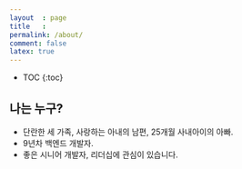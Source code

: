 ```yaml
---
layout  : page 
title   : 
permalink: /about/
comment: false
latex: true
---
```


* TOC
{:toc}

## 나는 누구?

* 단란한 세 가족, 사랑하는 아내의 남편, 25개월 사내아이의 아빠.
* 9년차 백엔드 개발자. 
* 좋은 시니어 개발자, 리더십에 관심이 있습니다.
